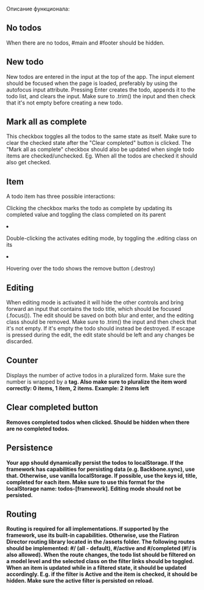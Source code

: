 Описание функционала:



## No todos

When there are no todos, #main and #footer should be hidden.


## New todo

New todos are entered in the input at the top of the app. The input element should be focused when the page is loaded, preferably by using the autofocus input attribute. Pressing Enter creates the todo, appends it to the todo list, and clears the input. Make sure to .trim() the input and then check that it's not empty before creating a new todo.

## Mark all as complete

This checkbox toggles all the todos to the same state as itself. Make sure to clear the checked state after the "Clear completed" button is clicked. The "Mark all as complete" checkbox should also be updated when single todo items are checked/unchecked. Eg. When all the todos are checked it should also get checked.

## Item

A todo item has three possible interactions:

Clicking the checkbox marks the todo as complete by updating its completed value and toggling the class completed on its parent <li>

Double-clicking the <label> activates editing mode, by toggling the .editing class on its <li>

Hovering over the todo shows the remove button (.destroy)

## Editing

When editing mode is activated it will hide the other controls and bring forward an input that contains the todo title, which should be focused (.focus()). The edit should be saved on both blur and enter, and the editing class should be removed. Make sure to .trim() the input and then check that it's not empty. If it's empty the todo should instead be destroyed. If escape is pressed during the edit, the edit state should be left and any changes be discarded.

## Counter

Displays the number of active todos in a pluralized form. Make sure the number is wrapped by a <strong> tag. Also make sure to pluralize the item word correctly: 0 items, 1 item, 2 items. Example: 2 items left

## Clear completed button

Removes completed todos when clicked. Should be hidden when there are no completed todos.

## Persistence

Your app should dynamically persist the todos to localStorage. If the framework has capabilities for persisting data (e.g. Backbone.sync), use that. Otherwise, use vanilla localStorage. If possible, use the keys id, title, completed for each item. Make sure to use this format for the localStorage name: todos-[framework]. Editing mode should not be persisted.

## Routing

Routing is required for all implementations. If supported by the framework, use its built-in capabilities. Otherwise, use the Flatiron Director routing library located in the /assets folder. The following routes should be implemented: #/ (all - default), #/active and #/completed (#!/ is also allowed). When the route changes, the todo list should be filtered on a model level and the selected class on the filter links should be toggled. When an item is updated while in a filtered state, it should be updated accordingly. E.g. if the filter is Active and the item is checked, it should be hidden. Make sure the active filter is persisted on reload.






